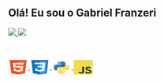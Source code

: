 ## Olá! Eu sou o Gabriel Franzeri
 <div>
  <a href="https://github.com/Nykollas">
  <img height="150em" src="https://github-readme-stats.vercel.app/api?username=Nykollas&show_icons=true&theme=dracula&include_all_commits=true&count_private=true"/>
  <img height="150em" src="https://github-readme-stats.vercel.app/api/top-langs/?username=Nykollas&layout=compact&langs_count=7&theme=dracula"/>
</div>
  
  ##
  
<div style="display: inline_block"><br>
  <img align="center" alt="Nykollas-HTML" height="30" width="40" src="https://raw.githubusercontent.com/devicons/devicon/master/icons/html5/html5-original.svg">
  <img align="center" alt="Nykollas-CSS" height="30" width="40" src="https://raw.githubusercontent.com/devicons/devicon/master/icons/css3/css3-original.svg">
  <img align="center" alt="Nykollas-Python" height="30" width="40" src="https://raw.githubusercontent.com/devicons/devicon/master/icons/python/python-original.svg">
    <img align="center" alt="Nykollas-Javascript" height="30" width="40" src="https://raw.githubusercontent.com/devicons/devicon/master/icons/javascript/javascript-original.svg">

</div>
